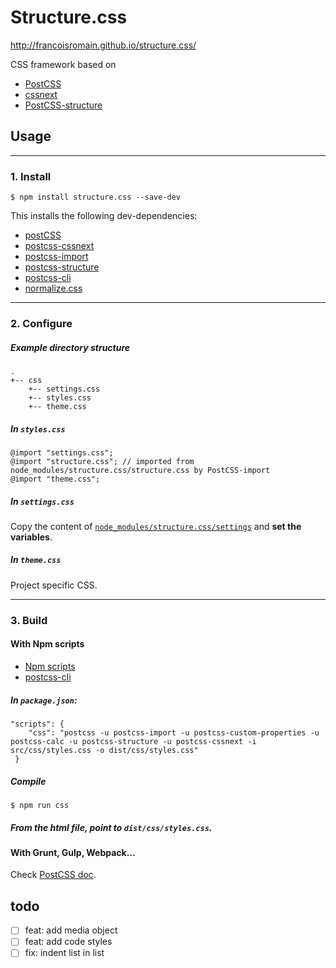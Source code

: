 # Structure.css

http://francoisromain.github.io/structure.css/

CSS framework based on 

- [PostCSS](http://postcss.org/)
- [cssnext](http://cssnext.io)
- [PostCSS-structure](https://github.com/francoisromain/postcss-structure)


## Usage

* * *

### 1. Install

    $ npm install structure.css --save-dev

This installs the following dev-dependencies:

- [postCSS](https://www.npmjs.com/package/postcss)
- [postcss-cssnext](https://www.npmjs.com/package/postcss-cssnext)
- [postcss-import](https://www.npmjs.com/package/postcss-import)
- [postcss-structure](https://www.npmjs.com/package/postcss-structure)
- [postcss-cli](https://www.npmjs.com/package/postcss-cli)
- [normalize.css](https://www.npmjs.com/package/normalize-css)

* * *

### 2. Configure

##### Example directory structure

    .
    +-- css
        +-- settings.css
        +-- styles.css
        +-- theme.css


##### In `styles.css`

    @import "settings.css";
    @import "structure.css"; // imported from node_modules/structure.css/structure.css by PostCSS-import
    @import "theme.css";

##### In `settings.css`

Copy the content of [`node_modules/structure.css/settings`](https://raw.githubusercontent.com/francoisromain/structure.css/master/settings.css) and __set the variables__.

##### In `theme.css`

Project specific CSS. 

* * *

### 3. Build 

#### With Npm scripts

- [Npm scripts](https://docs.npmjs.com/misc/scripts)
- [postcss-cli](https://www.npmjs.com/package/postcss-cli)

##### In `package.json`:

    "scripts": {
        "css": "postcss -u postcss-import -u postcss-custom-properties -u postcss-calc -u postcss-structure -u postcss-cssnext -i src/css/styles.css -o dist/css/styles.css"
     }

##### Compile

    $ npm run css

##### From the html file, point to `dist/css/styles.css`.


#### With Grunt, Gulp, Webpack…

Check [PostCSS doc](https://github.com/postcss/postcss#gulp).

## todo

- [ ] feat: add media object
- [ ] feat: add code styles
- [ ] fix: indent list in list